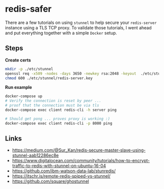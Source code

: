 # redis-safer
There are a few tutorials on using `stunnel` to help secure your `redis-server` instance using a TLS TCP proxy. To validate those tutorials, I went ahead and put everything together with a simple `Docker` setup.



## Steps
**Create certs**  
```sh
mkdir -p ./etc/stunnel
openssl req -x509 -nodes -days 3650 -newkey rsa:2048 -keyout  ./etc/stunnel/redis-server.key -out  ./etc/stunnel/redis-server.crt  -subj "/C=US/ST=California/L=San Francisco/O=security/OU=security/CN=server"
chmod 600 ./etc/stunnel/redis-server.key
```

**Run example**
```sh
docker-compose up
# Verify the connection is reset by peer ... 
# proof that the connection must be via tls
docker-compose exec client redis-cli -h server ping

# Should get pong ... proves proxy is working :)
docker-compose exec client redis-cli -p 8000 ping
```

## Links 
- https://medium.com/@Sur_Kan/redis-secure-master-slave-using-stunnel-aab12286ec8e
- https://www.digitalocean.com/community/tutorials/how-to-encrypt-traffic-to-redis-with-stunnel-on-ubuntu-16-04
- https://github.com/ibm-watson-data-lab/stunredis/
- https://itschr.is/remote-redis-spiped-vs-stunnel/
- https://github.com/square/ghostunnel